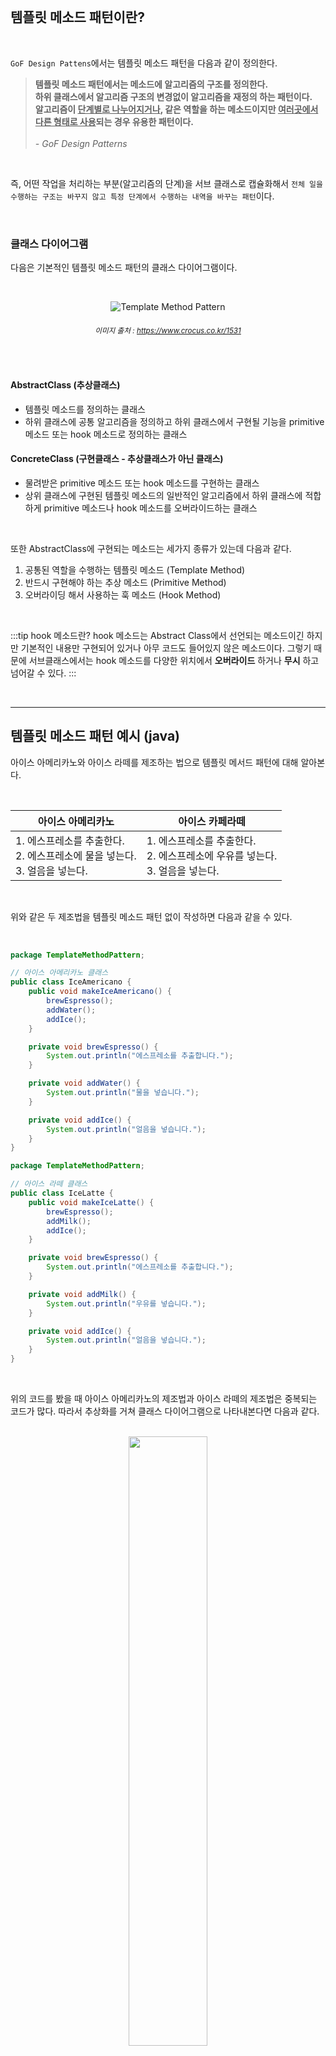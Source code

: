 <br/>

## 템플릿 메소드 패턴이란?

<br/>

`GoF Design Pattens`에서는 템플릿 메소드 패턴을 다음과 같이 정의한다.


> **템플릿 메소드 패턴에서는 메소드에 알고리즘의 구조를 정의한다.** <br/>
> **하위 클래스에서 알고리즘 구조의 변경없이 알고리즘을 재정의 하는 패턴이다.** <br/>
> **알고리즘이 <u>단계별로 나누어지거나</u>, 같은 역할을 하는 메소드이지만 <u>여러곳에서 다른 형태로 사용</u>되는 경우 유용한 패턴이다.** <br/><br/>*- GoF Design Patterns*

<br/>

즉, 어떤 작업을 처리하는 부분(알고리즘의 단계)을 서브 클래스로 캡슐화해서 `전체 일을 수행하는 구조는 바꾸지 않고 특정 단계에서 수행하는 내역을 바꾸는 패턴`이다. 

<br/>

### 클래스 다이어그램


다음은 기본적인 템플릿 메소드 패턴의 클래스 다이어그램이다.

<br/>

<div align='center'>

![Template Method Pattern](/img/design-pattern/Template_Method_Pattern/Template_Method_Pattern.png)
###### <small>  이미지 출처 : https://www.crocus.co.kr/1531</small>

<br/>

</div>

#### AbstractClass (추상클래스)
- 템플릿 메소드를 정의하는 클래스
- 하위 클래스에 공통 알고리즘을 정의하고 하위 클래스에서 구현될 기능을 primitive 메소드 또는 hook 메소드로 정의하는 클래스


#### ConcreteClass (구현클래스 - 추상클래스가 아닌 클래스)
- 물려받은 primitive 메소드 또는 hook 메소드를 구현하는 클래스
- 상위 클래스에 구현된 템플릿 메소드의 일반적인 알고리즘에서 하위 클래스에 적합하게 primitive 메소드나 hook 메소드를 오버라이드하는 클래스

<br/>

또한 AbstractClass에 구현되는 메소드는 세가지 종류가 있는데 다음과 같다.

1. 공통된 역할을 수행하는 템플릿 메소드 (Template Method)
2. 반드시 구현해야 하는 추상 메소드 (Primitive Method)
3. 오버라이딩 해서 사용하는 훅 메소드 (Hook Method)

<br/>

:::tip hook 메소드란?
hook 메소드는 Abstract Class에서 선언되는 메소드이긴 하지만 기본적인 내용만 구현되어 있거나 아무 코드도 들어있지 않은 메소드이다. 그렇기 때문에 서브클래스에서는 hook 메소드를 다양한 위치에서 **오버라이드** 하거나 **무시** 하고 넘어갈 수 있다.
:::

<br/>

---

## 템플릿 메소드 패턴 예시 (java)

아이스 아메리카노와 아이스 라떼를 제조하는 법으로 템플릿 메서드 패턴에 대해 알아본다.

<br/>

| 아이스 아메리카노                                            | 아이스 카페라떼                                              |
| ------------------------------------------------------------ | ------------------------------------------------------------ |
| 1. 에스프레소를 추출한다.<br />2. 에스프레소에 물을 넣는다.<br />3. 얼음을 넣는다. | 1. 에스프레소를 추출한다.<br />2. 에스프레소에 우유를 넣는다.<br />3. 얼음을 넣는다. |

<br/>

위와 같은 두 제조법을 템플릿 메소드 패턴 없이 작성하면 다음과 같을 수 있다.

<br/>

```java
package TemplateMethodPattern;

// 아이스 아메리카노 클래스
public class IceAmericano {
    public void makeIceAmericano() {
        brewEspresso();
        addWater();
        addIce();
    }

    private void brewEspresso() {
        System.out.println("에스프레소를 추출합니다.");
    }

    private void addWater() {
        System.out.println("물을 넣습니다.");
    }

    private void addIce() {
        System.out.println("얼음을 넣습니다.");
    }
}
```

```java
package TemplateMethodPattern;

// 아이스 라떼 클래스
public class IceLatte {
    public void makeIceLatte() {
        brewEspresso();
        addMilk();
        addIce();
    }

    private void brewEspresso() {
        System.out.println("에스프레소를 추출합니다.");
    }

    private void addMilk() {
        System.out.println("우유를 넣습니다.");
    }

    private void addIce() {
        System.out.println("얼음을 넣습니다.");
    }
}
```

<br/>

위의 코드를 봤을 때 아이스 아메리카노의 제조법과 아이스 라떼의 제조법은 중복되는 코드가 많다. 따라서 추상화를 거쳐 클래스 다이어그램으로 나타내본다면 다음과 같다.

<br/>

<div align='center'>

<img src="/img/design-pattern/Template_Method_Pattern/CoffeeDiagram.png" width="50%"/>

###### Coffee 클래스에 공통된 메소드를 두고 상속을 통해 자식 클래스에서 addWate()와 addMilk() 메소드를 정의했다.

<br/>

</div>

<br/>

하지만 여기서 다음과 같이 한단계 더 추상화를 할 수 있다.

<div align='center'>

<img src="/img/design-pattern/Template_Method_Pattern/CoffeeDiagram2.png" width="40%"/>

###### addSomething() 이라는 Primitive Method를 만들어서 하위클래스에서 구현하도록 변경

<br/>

</div>

<br/>

여기에 그대로 사용해도 되고 오버라이딩해서 사용해도 되는 훅 메소드 추가해보면 다음과 같다.

<div align='center'>

<img src="/img/design-pattern/Template_Method_Pattern/CoffeeDiagram3.png" width="40%"/>

###### 테이크아웃 손님을 위한 wrapForTakeout 메소드 추가

<br/>

</div>

<br/>

위의 클래스 다이어그램을 토대로 구현한 코드는 다음과 같다.

<br/>

```java
package TemplateMethodPattern;

// 템플릿 메소드를 정의하는 추상클래스 Coffee
public abstract class Coffee {

    // 템플릿 메소드 makeCoffee()
    public void makeCoffee() {
        System.out.println("커피 제작을 시작합니다.");
        brewEspresso();
        addSomething();
        addIce();
        wrapForTakeout();
    }

    // 공통 메소드 brewEspresso(), addIce()는 상위 클래스에서 구현
    public void brewEspresso() {
        System.out.println("에스프레소를 추출합니다.");
    }

    private void addIce() {
        System.out.println("얼음을 넣습니다.");
    }

    // 상속 시 반드시 구현해야하는 추상메소드 addSomthing()
    public abstract void addSomthing();

    // 선택적으로 오버라이딩하거나 무시할 수 있는 훅 메소드 wrapForTakeout()
    public void wrapForTakeout() {
        System.out.println("커피를 컵에 담습니다.");
    }
}
```

```java
package TemplateMethodPattern;

// 아메리카노 클래스
public class IceAmericano extends Coffee {
    // 추상메소드 구현
    public void addSomthing() {
        System.out.println("물을 넣습니다.");
    }
}
```

```java
package TemplateMethodPattern;

// 라떼 클래스
public class IceLatte extends Coffee {
    // 추상메소드 구현
    public void addSomthing() {
        System.out.println("우유를 넣습니다.");
    }
}
```

```java
package TemplateMethodPattern;

// 아메리카노 테이크아웃 클래스
public class Takeout_IceAmericano extends Coffee {
    // 추상메소드 구현
    public void addSomthing() {
        System.out.println("물을 넣습니다.");
    }

    // 훅 메소드 오버라이딩
    public void wrapForTakeout() {
        System.out.println("커피를 포장합니다.");
    }
}
```

```java
package TemplateMethodPattern;

// 라떼 테이크아웃 클래스
public class Takeout_IceLatte extends Coffee {
    // 추상메소드 구현
    public void addSomthing() {
        System.out.println("우유를 넣습니다.");
    }

    // 훅 메소드 오버라이딩
    public void wrapForTakeout() {
        System.out.println("커피를 포장합니다.");
    }
}
```

```java
package TemplateMethodPattern;

// 주문
public class Clerk {
    public static void main(String[] args){
        IceAmericano americano = new IceAmericano();
        IceCafelatte cafelatte = new IceCafelatte();
        Takeout_IceAmericano to_americano = new Takeout_IceAmericano();
        Takeout_IceLatte to_latte = new Takeout_IceLatte();

        // 아메리카노, 라떼 제조
        System.out.println("--- Americano --- ");
        americano.makeCoffee();
        System.out.println("--- Latte ---");
        cafelatte.makeCoffee();

        // 아메리카노, 라떼를 제조 후 테이크 아웃
        System.out.println("--- Takeout Americano --- ");
        to_americano.makeCoffee();
        System.out.println("--- Takeout Latte ---");
        to_cafelatte.makeCoffee();
    }
}
```

```
--- Americano ---
에스프레소를 추출합니다.
물을 넣습니다.
얼음을 넣습니다.
커피를 컵에 담습니다.
--- Latte ---
에스프레소를 추출합니다.
우유를 넣습니다.
얼음을 넣습니다.
커피를 컵에 담습니다.
--- Takeout Americano ---
에스프레소를 추출합니다.
물을 넣습니다.
얼음을 넣습니다.
커피를 포장합니다.
--- Takeout Latte ---
에스프레소를 추출합니다.
우유를 넣습니다.
얼음을 넣습니다.
커피를 포장합니다.
```

<br/>

---

## 템플릿 메소드의 장단점


### 장점

- 중복 코드를 줄일 수 있다.
- 자식 클래스의 역할을 줄여 핵심 로직의 관리가 용이하다.
- 코드를 더 객체지향적으로 구성 할 수 있다.

### 단점

- 추상 메소드가 많아지면서 클래스 관리가 복잡해진다.
- 클래스간의 관계와 코드가 꼬여버릴 염려가 있다.

<br/>

---


## 면접에 나올 수 있는 질문

<br/>

<details>
<summary><strong> Q. 디자인 패턴 중 템플릿 메소드 패턴이란?</strong></summary>
<div markdown="1">
<br/>

> A. 템플릿 메소드 패턴은 알고리즘의 특정 부분을 서브 클래스로 캡슐화해서 전체 일을 수행하는 구조를 바꾸지 않고 특정 단계에서 수행하는 내역을 바꾸는 패턴이다.

</div>
</details>

<br />

<details>
<summary><strong> Q. 템플릿 메소드 패턴은 어느 상황에 유용한 패턴인가?</strong></summary>
<div markdown="1">
<br/>

> A. 알고리즘이 단계별로 나누어지거나 같은 역할을 하는 메소드가 여러 곳에서 다른 형태로 사용되는 경우 유용한 패턴이다.

</div>
</details>

<br />

<details>
<summary><strong> Q. 템플릿 메소드 패턴은 어떤 구성으로 이루어지는가? </strong></summary>
<div markdown="1">
<br/>

> A. Absctrct Class (추상클래스) 와 Concrete Class (구현클래스)로 구성되며 Abstraction Class는 템플릿 메소드, 추상 메소드, 훅 메소드의 세 가지 종류의 메소드로 구성된다.

</div>
</details>

<br />

<details>
<summary><strong> Q. 템플릿 메소드 패턴에서 추상클래스를 상속받는 하위 클래스를 정의할 때, 추상 메소드와 훅 메소드를 필수적으로 구현해야 하는가? </strong></summary>
<div markdown="1">
<br/>

> A. 추상클래스에 정의된 추상메소드는 하위 클래스에서 반드시 구현되어야 하지만, 훅 메소드는 필요에 따라 사용하지 않는 경우도 있으므로 오버라이딩이 필수가 아니다.

</div>
</details>

<br />

---

## 참고

<br />

- [디자인패턴 - 템플릿 메소드 패턴](https://yaboong.github.io/design-pattern/2018/09/27/template-method-pattern/)
- [템플릿 메서드 패턴(Template Method Pattern)](https://www.crocus.co.kr/1531)
- [팩토리 메서드, 템플릿 메서드 패턴](https://western-sky.tistory.com/40)
- [[Design Pattern] 템플릿 메소드 패턴(Template Method Pattern)에 대하여](https://coding-factory.tistory.com/712)

<br />

---

## 기여자

<br />

<td align="center">
	<a href="http://jongminfire.dev">
		<img src="https://avatars.githubusercontent.com/u/51112542?v=4?s=100" width="100px;" alt="" />
		<br />
		<sub>
			<b>Jongminfire</b>
		</sub>
	</a>
	<br />
	<a href="#platform-Jongminfire" title="Packaging/porting to new platform">
		📦
	</a>
</td>